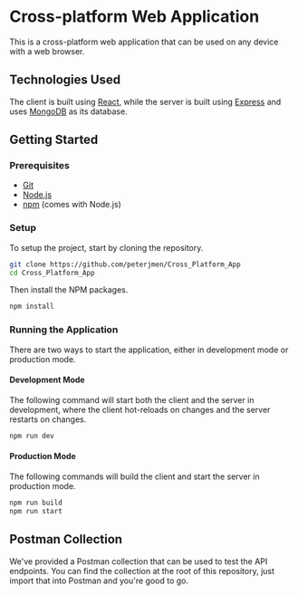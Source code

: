 # Cross-platform Web Application

This is a cross-platform web application that can be used on any device with a web browser.

## Technologies Used

The client is built using [React](https://reactjs.org/), while the server is built using [Express](https://expressjs.com/) and uses [MongoDB](https://www.mongodb.com/) as its database.

## Getting Started

### Prerequisites

- [Git](https://git-scm.com/)
- [Node.js](https://nodejs.org/en/)
- [npm](https://www.npmjs.com/) (comes with Node.js)

### Setup

To setup the project, start by cloning the repository.

```sh
git clone https://github.com/peterjmen/Cross_Platform_App
cd Cross_Platform_App
```

Then install the NPM packages.

```sh
npm install
```

### Running the Application

There are two ways to start the application, either in development mode or production mode.

#### Development Mode

The following command will start both the client and the server in development, where the client hot-reloads on changes and the server restarts on changes.

```sh
npm run dev
```

#### Production Mode

The following commands will build the client and start the server in production mode.

```sh
npm run build
npm run start
```

## Postman Collection

We've provided a Postman collection that can be used to test the API endpoints. You can find the collection at the root of this repository, just import that into Postman and you're good to go.
